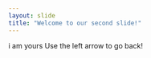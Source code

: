 ```yaml
---
layout: slide
title: "Welcome to our second slide!"
---
```

i am yours
Use the left arrow to go back!
